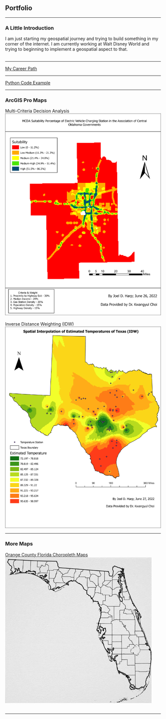 ## Portfolio

---
### A Little Introduction
I am just starting my geospatial journey and trying to build something in my corner of the internet. I am currently working at Walt Disney World and trying to beginning to implement a geospatial aspect to that.
<br><br>

---
[My Career Path](/pdf/career_github.pdf)

---
[Python Code Example](exampleCode.md)

---
### ArcGIS Pro Maps

Multi-Criteria Decision Analysis
![](/images/MCDA_2.1.png)
<br><br>
Inverse Distance Weighting (IDW)
![](/images/IDW.png)

---
### More Maps

[Orange County Florida Choropleth Maps](/sample_page)
<img src="images/florida_counties.png?raw=true"/>
<br><br>

---
